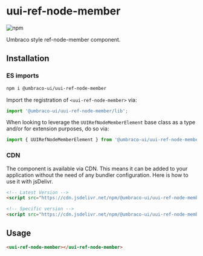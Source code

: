 # uui-ref-node-member

![npm](https://img.shields.io/npm/v/@umbraco-ui/uui-ref-node-member?logoColor=%231B264F)

Umbraco style ref-node-member component.

## Installation

### ES imports

```zsh
npm i @umbraco-ui/uui-ref-node-member
```

Import the registration of `<uui-ref-node-member>` via:

```javascript
import '@umbraco-ui/uui-ref-node-member/lib';
```

When looking to leverage the `UUIRefNodeMemberElement` base class as a type and/or for extension purposes, do so via:

```javascript
import { UUIRefNodeMemberElement } from '@umbraco-ui/uui-ref-node-member/lib/uui-ref-node-member.element';
```

### CDN

The component is available via CDN. This means it can be added to your application without the need of any bundler configuration. Here is how to use it with jsDelivr.

```html
<!-- Latest Version -->
<script src="https://cdn.jsdelivr.net/npm/@umbraco-ui/uui-ref-node-member@latest/dist/uui-ref-node-member.min.js"></script>

<!-- Specific version -->
<script src="https://cdn.jsdelivr.net/npm/@umbraco-ui/uui-ref-node-member@X.X.X/dist/uui-ref-node-member.min.js"></script>
```

## Usage

```html
<uui-ref-node-member></uui-ref-node-member>
```
